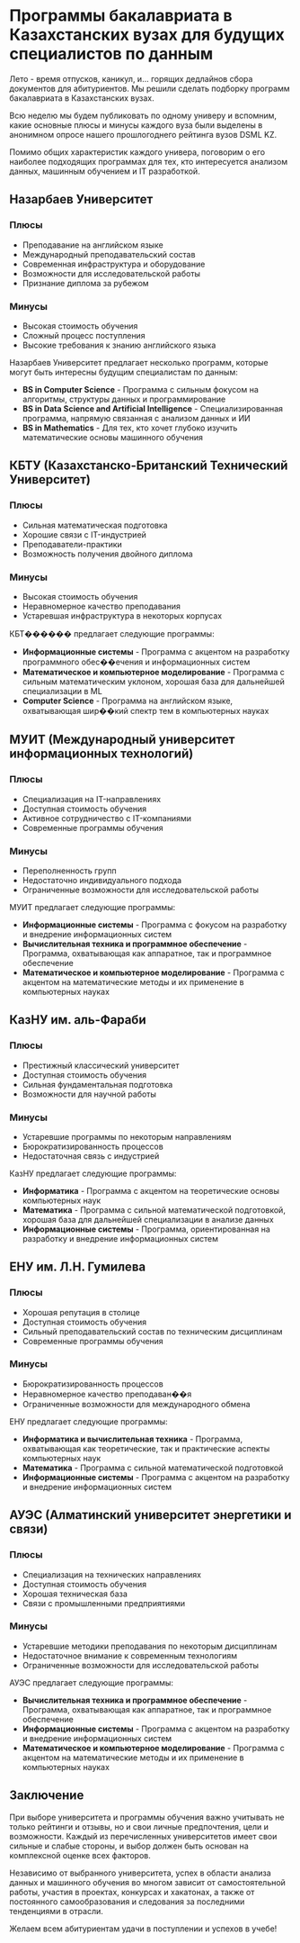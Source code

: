 # Программы бакалавриата в Казахстанских вузах для будущих специалистов по данным

Лето - время отпусков, каникул, и... горящих дедлайнов сбора документов для абитуриентов. Мы решили сделать подборку программ бакалавриата в Казахстанских вузах.

Всю неделю мы будем публиковать по одному универу и вспомним, какие основные плюсы и минусы каждого вуза были выделены в анонимном опросе нашего прошлогоднего рейтинга вузов DSML KZ.

Помимо общих характеристик каждого универа, поговорим о его наиболее подходящих программах для тех, кто интересуется анализом данных, машинным обучением и IT разработкой.

## Назарбаев Университет

### Плюсы
- Преподавание на английском языке
- Международный преподавательский состав
- Современная инфраструктура и оборудование
- Возможности для исследовательской работы
- Признание диплома за рубежом

### Минусы
- Высокая стоимость обучения
- Сложный процесс поступления
- Высокие требования к знанию английского языка

Назарбаев Университет предлагает несколько программ, которые могут быть интересны будущим специалистам по данным:

- **BS in Computer Science** - Программа с сильным фокусом на алгоритмы, структуры данных и программирование
- **BS in Data Science and Artificial Intelligence** - Специализированная программа, напрямую связанная с анализом данных и ИИ
- **BS in Mathematics** - Для тех, кто хочет глубоко изучить математические основы машинного обучения

## КБТУ (Казахстанско-Британский Технический Университет)

### Плюсы
- Сильная математическая подготовка
- Хорошие связи с IT-индустрией
- Преподаватели-практики
- Возможность получения двойного диплома

### Минусы
- Высокая стоимость обучения
- Неравномерное качество преподавания
- Устаревшая инфраструктура в некоторых корпусах

КБТ������ предлагает следующие программы:

- **Информационные системы** - Программа с акцентом на разработку программного обес��ечения и информационных систем
- **Математическое и компьютерное моделирование** - Программа с сильным математическим уклоном, хорошая база для дальнейшей специализации в ML
- **Computer Science** - Программа на английском языке, охватывающая шир��кий спектр тем в компьютерных науках

## МУИТ (Международный университет информационных технологий)

### Плюсы
- Специализация на IT-направлениях
- Доступная стоимость обучения
- Активное сотрудничество с IT-компаниями
- Современные программы обучения

### Минусы
- Переполненность групп
- Недостаточно индивидуального подхода
- Ограниченные возможности для исследовательской работы

МУИТ предлагает следующие программы:

- **Информационные системы** - Программа с фокусом на разработку и внедрение информационных систем
- **Вычислительная техника и программное обеспечение** - Программа, охватывающая как аппаратное, так и программное обеспечение
- **Математическое и компьютерное моделирование** - Программа с акцентом на математические методы и их применение в компьютерных науках

## КазНУ им. аль-Фараби

### Плюсы
- Престижный классический университет
- Доступная стоимость обучения
- Сильная фундаментальная подготовка
- Возможности для научной работы

### Минусы
- Устаревшие программы по некоторым направлениям
- Бюрократизированность процессов
- Недостаточная связь с индустрией

КазНУ предлагает следующие программы:

- **Информатика** - Программа с акцентом на теоретические основы компьютерных наук
- **Математика** - Программа с сильной математической подготовкой, хорошая база для дальнейшей специализации в анализе данных
- **Информационные системы** - Программа, ориентированная на разработку и внедрение информационных систем

## ЕНУ им. Л.Н. Гумилева

### Плюсы
- Хорошая репутация в столице
- Доступная стоимость обучения
- Сильный преподавательский состав по техническим дисциплинам
- Современные программы обучения

### Минусы
- Бюрократизированность процессов
- Неравномерное качество преподаван��я
- Ограниченные возможности для международного обмена

ЕНУ предлагает следующие программы:

- **Информатика и вычислительная техника** - Программа, охватывающая как теоретические, так и практические аспекты компьютерных наук
- **Математика** - Программа с сильной математической подготовкой
- **Информационные системы** - Программа с акцентом на разработку и внедрение информационных систем

## АУЭС (Алматинский университет энергетики и связи)

### Плюсы
- Специализация на технических направлениях
- Доступная стоимость обучения
- Хорошая техническая база
- Связи с промышленными предприятиями

### Минусы
- Устаревшие методики преподавания по некоторым дисциплинам
- Недостаточное внимание к современным технологиям
- Ограниченные возможности для исследовательской работы

АУЭС предлагает следующие программы:

- **Вычислительная техника и программное обеспечение** - Программа, охватывающая как аппаратное, так и программное обеспечение
- **Информационные системы** - Программа с акцентом на разработку и внедрение информационных систем
- **Математическое и компьютерное моделирование** - Программа с акцентом на математические методы и их применение в компьютерных науках

## Заключение

При выборе университета и программы обучения важно учитывать не только рейтинги и отзывы, но и свои личные предпочтения, цели и возможности. Каждый из перечисленных университетов имеет свои сильные и слабые стороны, и выбор должен быть основан на комплексной оценке всех факторов.

Независимо от выбранного университета, успех в области анализа данных и машинного обучения во многом зависит от самостоятельной работы, участия в проектах, конкурсах и хакатонах, а также от постоянного самообразования и следования за последними тенденциями в отрасли.

Желаем всем абитуриентам удачи в поступлении и успехов в учебе!
